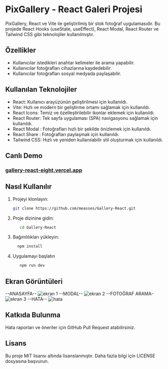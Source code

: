 # PixGallery - React Galeri Projesi

PixGallery, React ve Vite ile geliştirilmiş bir stok fotoğraf uygulamasıdır. Bu projede React Hooks (useState, useEffect), React Modal, React Router ve Tailwind CSS gibi teknolojiler kullanılmıştır.

## Özellikler

- Kullanıcılar istedikleri anahtar kelimeler ile arama yapabilir.
- Kullanıcılar fotoğrafları cihazlarına kaydedebilir.
- Kullanıcılar fotoğrafları sosyal medyada paylaşabilir.

## Kullanılan Teknolojiler

- React: Kullanıcı arayüzünün geliştirilmesi için kullanıldı.
- Vite: Hızlı ve modern bir geliştirme ortamı sağlamak için kullanıldı.
- React Icons: Temiz ve özelleştirilebilir ikonlar eklemek için kullanıldı.
- React Router: Tek sayfa uygulaması (SPA) navigasyonu sağlamak için kullanıldı.
- React Modal : Fotoğrafları hızlı bir şekilde önizlemek için kullanıldı.
- React Share : Fotoğrafları paylaşmak için kullanıldı.
- Tailwind CSS: Hızlı ve yeniden kullanılabilir stil oluşturmak için kullanıldı.

## Canlı Demo 
### [gallery-react-eight.vercel.app](https://gallery-react-eight.vercel.app)

## Nasıl Kullanılır

1. Projeyi klonlayın:

   ```bash
   git clone https://github.com/measses/Gallery-React.git

2. Proje dizinine gidin:
   
   ```bash
      cd Gallery-React
   ```
3. Bağımlılıkları yükleyin:
   ```bash
     npm install
   ```
4. Uygulamayı başlatın
    ```bash
       npm run dev
      ```

## Ekran Görüntüleri
--ANASAYFA--
![ekran 1](https://github.com/measses/Gallery-React/assets/67739721/3e0b1f1d-c6ec-470a-99a1-6e5e0466f76b)
--MODAL--
![ekran 2](https://github.com/measses/Gallery-React/assets/67739721/52b6d6af-f2ff-44c3-ad69-8f91b9de1a9d)
--FOTOĞRAF ARAMA-
![ekran 3](https://github.com/measses/Gallery-React/assets/67739721/12251399-1466-45cc-b289-40456f021b71)
--HATA--
![hata](https://github.com/measses/Gallery-React/assets/67739721/bb41c7e4-8d8a-4c7b-8c86-5ac7c5e3b962)




## Katkıda Bulunma
Hata raporları ve öneriler için GitHub Pull Request atabilirsiniz.
## Lisans
Bu proje MIT lisansı altında lisanslanmıştır. Daha fazla bilgi için LICENSE dosyasına başvurun.


